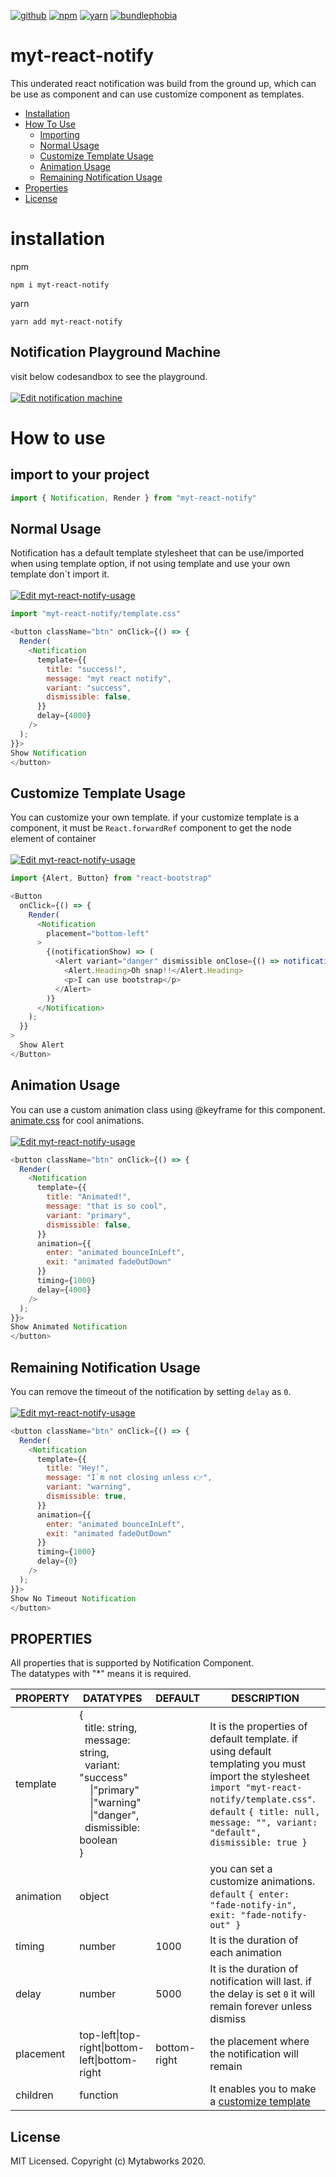 [![github](https://img.shields.io/badge/-github-gray?style=for-the-badge&logo=github)](https://github.com/mytabworks/myt-react-notify#readme)
[![npm](https://img.shields.io/npm/v/myt-react-notify?color=crimson&logo=npm&style=for-the-badge)](https://www.npmjs.com/package/myt-react-notify)
[![yarn](https://img.shields.io/npm/v/myt-react-notify?color=blue&label=yarn&style=for-the-badge&logo=yarn)](https://classic.yarnpkg.com/en/package/myt-react-notify)
[![bundlephobia](https://img.shields.io/bundlephobia/minzip/myt-react-notify?color=%2371bba4&logo=bundlephobia&style=for-the-badge)](https://bundlephobia.com/result?p=myt-react-notify)

# myt-react-notify
This underated react notification was build from the ground up, which can be use as component and can use customize component as templates.

- [Installation](#installation)
- [How To Use](#how-to-use)
    - [Importing](#import-to-your-project)
    - [Normal Usage](#normal-usage)
    - [Customize Template Usage](#customize-template-usage)
    - [Animation Usage](#animation-usage)
    - [Remaining Notification Usage](#remaining-notification-usage)  
- [Properties](#properties)  
- [License](#license)

# installation
npm
```
npm i myt-react-notify
```

yarn
```
yarn add myt-react-notify
```

## Notification Playground Machine
visit below codesandbox to see the playground.<br/><br/>
[![Edit notification machine](https://codesandbox.io/static/img/play-codesandbox.svg)](https://codesandbox.io/s/notification-machine-rql5k?fontsize=14&hidenavigation=1&theme=dark)


# How to use


## import to your project
```js
import { Notification, Render } from "myt-react-notify"
```
  
## Normal Usage
Notification has a default template stylesheet that can be use/imported when using template option, if not using template and use your own template don`t import it.<br/><br/>
[![Edit myt-react-notify-usage](https://codesandbox.io/static/img/play-codesandbox.svg)](https://codesandbox.io/s/long-voice-4dvho?fontsize=14&hidenavigation=1&theme=dark)
```js
import "myt-react-notify/template.css"
```
```js
<button className="btn" onClick={() => {
  Render(
    <Notification 
      template={{
        title: "success!",
        message: "myt react notify",
        variant: "success",
        dismissible: false,
      }}
      delay={4000}
    />
  );  
}}>
Show Notification
</button>
```


## Customize Template Usage
You can customize your own template. if your customize template is a component, it must be `React.forwardRef` component to get the node element of container<br/><br/>
[![Edit myt-react-notify-usage](https://codesandbox.io/static/img/play-codesandbox.svg)](https://codesandbox.io/s/long-voice-4dvho?fontsize=14&hidenavigation=1&theme=dark)
```js 
import {Alert, Button} from "react-bootstrap"
```
```js
<Button
  onClick={() => {  
    Render(
      <Notification   
        placement="bottom-left"
      >
        {(notificationShow) => (
          <Alert variant="danger" dismissible onClose={() => notificationShow(false)}>
            <Alert.Heading>Oh snap!!</Alert.Heading>
            <p>I can use bootstrap</p>
          </Alert>
        )}
      </Notification>
    );
  }}
>
  Show Alert
</Button>
```


## Animation Usage
You can use a custom animation class using @keyframe for this component.<br/>
[animate.css](https://daneden.github.io/animate.css/) for cool animations.<br/><br/>
[![Edit myt-react-notify-usage](https://codesandbox.io/static/img/play-codesandbox.svg)](https://codesandbox.io/s/long-voice-4dvho?fontsize=14&hidenavigation=1&theme=dark)
```js 
<button className="btn" onClick={() => {
  Render(
    <Notification 
      template={{
        title: "Animated!",
        message: "that is so cool",
        variant: "primary",
        dismissible: false,
      }}
      animation={{
        enter: "animated bounceInLeft",
        exit: "animated fadeOutDown"
      }}
      timing={1000}
      delay={4000}
    />
  );  
}}>
Show Animated Notification
</button>
```

## Remaining Notification Usage
You can remove the timeout of the notification by setting `delay` as `0`.<br/><br/> 
[![Edit myt-react-notify-usage](https://codesandbox.io/static/img/play-codesandbox.svg)](https://codesandbox.io/s/long-voice-4dvho?fontsize=14&hidenavigation=1&theme=dark)
```js
<button className="btn" onClick={() => {
  Render(
    <Notification 
      template={{
        title: "Hey!",
        message: "I`m not closing unless 👉",
        variant: "warning",
        dismissible: true,
      }}
      animation={{
        enter: "animated bounceInLeft",
        exit: "animated fadeOutDown"
      }}
      timing={1000}
      delay={0}
    />
  );  
}}>
Show No Timeout Notification 
</button>
```


## PROPERTIES
All properties that is supported by Notification Component.<br/>
The datatypes with "*" means it is required.    

|PROPERTY   |DATATYPES    |DEFAULT    |DESCRIPTION|
|-------------|-----------|-------------|-------------| 
| template       | {<br/>&nbsp;&nbsp;title: string, <br/>&nbsp;&nbsp;message: string, <br/>&nbsp;&nbsp;variant: "success"<br/>&nbsp;&nbsp;&nbsp;&nbsp;\|"primary"<br/>&nbsp;&nbsp;&nbsp;&nbsp;\|"warning"<br/>&nbsp;&nbsp;&nbsp;&nbsp;\|"danger", <br/>&nbsp;&nbsp;dismissible: boolean<br/> } | &nbsp;  | It is the properties of default template. if using default templating you must import the stylesheet `import "myt-react-notify/template.css"`. <br/>  `default` `{ title: null, message: "", variant: "default", dismissible: true }` |
| animation | object |  &nbsp; | you can set a customize animations. <br/>`default` `{ enter: "fade-notify-in", exit: "fade-notify-out" }` | 
| timing   | number        |   1000          | It is the duration of each animation |
| delay   | number        |   5000          | It is the duration of notification will last. if the delay is set `0` it will remain forever unless dismiss |
| placement    | top-left\|top-right\|bottom-left\|bottom-right        | bottom-right | the placement where the notification will remain|
| children     | function        |      &nbsp;       | It enables you to make a [customize template](#customize-template-usage) | 


## License
MIT Licensed. Copyright (c) Mytabworks 2020.